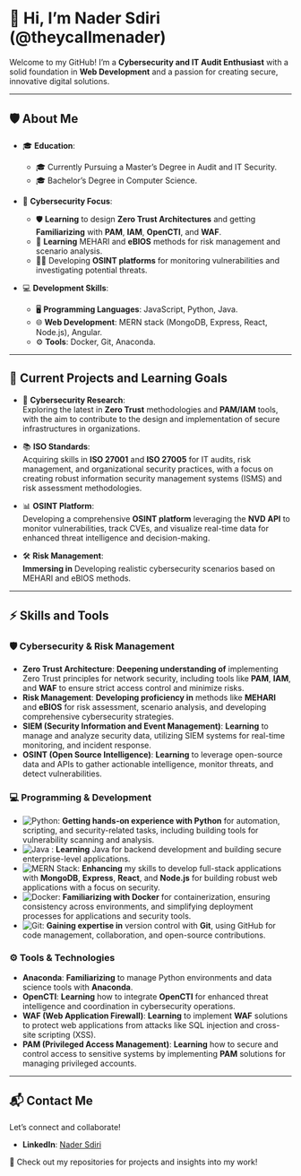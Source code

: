 # 👋 Hi, I’m Nader Sdiri (@theycallmenader)

Welcome to my GitHub! I’m a **Cybersecurity and IT Audit Enthusiast** with a solid foundation in **Web Development** and a passion for creating secure, innovative digital solutions.

---

## 🛡️ About Me  
- 🎓 **Education**:  
  - 🎓 Currently Pursuing a Master’s Degree in Audit and IT Security.  
  - 🎓 Bachelor’s Degree in Computer Science.

- 💼 **Cybersecurity Focus**:
  - 🛡️ **Learning** to design **Zero Trust Architectures** and getting **Familiarizing** with  **PAM**, **IAM**, **OpenCTI**, and **WAF**.
  - 🔐 **Learning** MEHARI and **eBIOS** methods for risk management and scenario analysis.  
  - 🕵️‍♂️ Developing **OSINT platforms** for monitoring vulnerabilities and investigating potential threats.  
  
- 💻 **Development Skills**:  
  - 🖥️ **Programming Languages**: JavaScript, Python, Java.  
  - 🌐 **Web Development**: MERN stack (MongoDB, Express, React, Node.js), Angular.  
  - ⚙️ **Tools**: Docker, Git, Anaconda.

---


## 🌱 Current Projects and Learning Goals  
- 🧠 **Cybersecurity Research**:  
  Exploring the latest in **Zero Trust** methodologies and **PAM/IAM** tools, with the aim to contribute to the design and implementation of secure infrastructures in organizations.

- 📚 **ISO Standards**:  
  Acquiring skills in **ISO 27001** and **ISO 27005** for IT audits, risk management, and organizational security practices, with a focus on creating robust information security management systems (ISMS) and risk assessment methodologies.
  
- 📊 **OSINT Platform**:  
  Developing a comprehensive **OSINT platform** leveraging the **NVD API** to monitor vulnerabilities, track CVEs, and visualize real-time data for enhanced threat intelligence and decision-making.  

- 🛠️ **Risk Management**:  
  **Immersing in** Developing realistic cybersecurity scenarios based on MEHARI and eBIOS methods.


---

## ⚡ Skills and Tools  

### 🛡️ **Cybersecurity & Risk Management**  
- **Zero Trust Architecture**: **Deepening understanding of** implementing Zero Trust principles for network security, including tools like **PAM**, **IAM**, and **WAF** to ensure strict access control and minimize risks.  
- **Risk Management**: **Developing proficiency in** methods like **MEHARI** and **eBIOS** for risk assessment, scenario analysis, and developing comprehensive cybersecurity strategies.
- **SIEM (Security Information and Event Management)**: **Learning** to manage and analyze security data, utilizing SIEM systems for real-time monitoring, and incident response.  
- **OSINT (Open Source Intelligence)**: **Learning** to leverage open-source data and APIs to gather actionable intelligence, monitor threats, and detect vulnerabilities.  

### 💻 **Programming & Development**  
- ![Python](https://img.shields.io/badge/Python-Intermediate-blue): **Getting hands-on experience with Python** for automation, scripting, and security-related tasks, including building tools for vulnerability scanning and analysis.  
- ![Java](https://img.shields.io/badge/Java-Beginner-red)  : **Learning** Java for backend development and building secure enterprise-level applications.  
- ![MERN Stack](https://img.shields.io/badge/MERN%20Stack-Intermediate-lightblue): **Enhancing** my skills to develop full-stack applications with **MongoDB**, **Express**, **React**, and **Node.js** for building robust web applications with a focus on security.  
- ![Docker](https://img.shields.io/badge/Docker-Beginner-lightblue): **Familiarizing with Docker** for containerization, ensuring consistency across environments, and simplifying deployment processes for applications and security tools.  
- ![Git](https://img.shields.io/badge/Git-Intermediate-orange): **Gaining expertise in** version control with **Git**, using GitHub for code management, collaboration, and open-source contributions. 

### ⚙️ **Tools & Technologies**  
- **Anaconda**: **Familiarizing** to manage Python environments and data science tools with **Anaconda**.  
- **OpenCTI**: **Learning** how to integrate **OpenCTI** for enhanced threat intelligence and coordination in cybersecurity operations.  
- **WAF (Web Application Firewall)**: **Learning** to implement **WAF** solutions to protect web applications from attacks like SQL injection and cross-site scripting (XSS).  
- **PAM (Privileged Access Management)**: **Learning** how to secure and control access to sensitive systems by implementing **PAM** solutions for managing privileged accounts.


---

## 📬 Contact Me  
Let’s connect and collaborate!  
- **LinkedIn**: [Nader Sdiri](https://www.linkedin.com/in/nader-sdiri/)  

🚀 Check out my repositories for projects and insights into my work!
